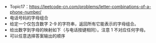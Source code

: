  * Topic17：https://leetcode-cn.com/problems/letter-combinations-of-a-phone-number/
 * 电话号码的字母组合
 * 给定一个仅包含数字 2-9 的字符串，返回所有它能表示的字母组合。
 * 给出数字到字母的映射如下（与电话按键相同）。注意 1 不对应任何字母。
 * 可以任意选择答案输出的顺序
